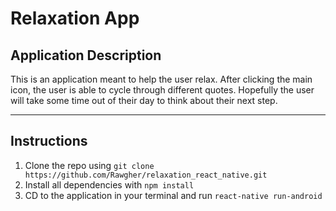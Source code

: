 # Relaxation App

## Application Description

This is an application meant to help the user relax. After clicking the main icon, the user is able to cycle through different quotes. Hopefully the user will take some time out of their day to think about their next step.

---

## Instructions

1. Clone the repo using `git clone https://github.com/Rawgher/relaxation_react_native.git`
2. Install all dependencies with `npm install`
3. CD to the application in your terminal and run `react-native run-android`
